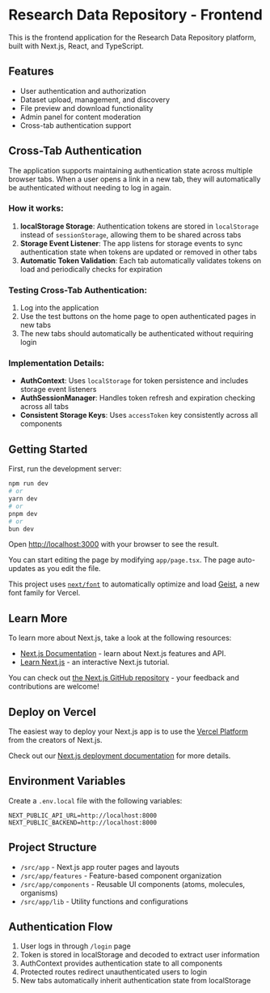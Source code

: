 # Research Data Repository - Frontend

This is the frontend application for the Research Data Repository platform, built with Next.js, React, and TypeScript.

## Features

- User authentication and authorization
- Dataset upload, management, and discovery
- File preview and download functionality
- Admin panel for content moderation
- Cross-tab authentication support

## Cross-Tab Authentication

The application supports maintaining authentication state across multiple browser tabs. When a user opens a link in a new tab, they will automatically be authenticated without needing to log in again.

### How it works:

1. **localStorage Storage**: Authentication tokens are stored in `localStorage` instead of `sessionStorage`, allowing them to be shared across tabs
2. **Storage Event Listener**: The app listens for storage events to sync authentication state when tokens are updated or removed in other tabs
3. **Automatic Token Validation**: Each tab automatically validates tokens on load and periodically checks for expiration

### Testing Cross-Tab Authentication:

1. Log into the application
2. Use the test buttons on the home page to open authenticated pages in new tabs
3. The new tabs should automatically be authenticated without requiring login

### Implementation Details:

- **AuthContext**: Uses `localStorage` for token persistence and includes storage event listeners
- **AuthSessionManager**: Handles token refresh and expiration checking across all tabs
- **Consistent Storage Keys**: Uses `accessToken` key consistently across all components

## Getting Started

First, run the development server:

```bash
npm run dev
# or
yarn dev
# or
pnpm dev
# or
bun dev
```

Open [http://localhost:3000](http://localhost:3000) with your browser to see the result.

You can start editing the page by modifying `app/page.tsx`. The page auto-updates as you edit the file.

This project uses [`next/font`](https://nextjs.org/docs/app/building-your-application/optimizing/fonts) to automatically optimize and load [Geist](https://vercel.com/font), a new font family for Vercel.

## Learn More

To learn more about Next.js, take a look at the following resources:

- [Next.js Documentation](https://nextjs.org/docs) - learn about Next.js features and API.
- [Learn Next.js](https://nextjs.org/learn) - an interactive Next.js tutorial.

You can check out [the Next.js GitHub repository](https://github.com/vercel/next.js) - your feedback and contributions are welcome!

## Deploy on Vercel

The easiest way to deploy your Next.js app is to use the [Vercel Platform](https://vercel.com/new?utm_medium=default-template&filter=next.js&utm_source=create-next-app&utm_campaign=create-next-app-readme) from the creators of Next.js.

Check out our [Next.js deployment documentation](https://nextjs.org/docs/app/building-your-application/deploying) for more details.

## Environment Variables

Create a `.env.local` file with the following variables:

```
NEXT_PUBLIC_API_URL=http://localhost:8000
NEXT_PUBLIC_BACKEND=http://localhost:8000
```

## Project Structure

- `/src/app` - Next.js app router pages and layouts
- `/src/app/features` - Feature-based component organization
- `/src/app/components` - Reusable UI components (atoms, molecules, organisms)
- `/src/app/lib` - Utility functions and configurations

## Authentication Flow

1. User logs in through `/login` page
2. Token is stored in localStorage and decoded to extract user information
3. AuthContext provides authentication state to all components
4. Protected routes redirect unauthenticated users to login
5. New tabs automatically inherit authentication state from localStorage
